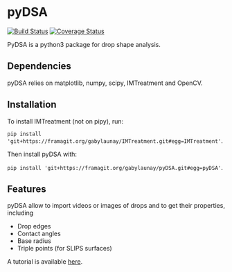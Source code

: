 # pyDSA
[![Build Status](https://travis-ci.org/gabylaunay/pyDSA.svg?branch=master)](https://travis-ci.org/gabylaunay/pyDSA)
[![Coverage Status](https://coveralls.io/repos/github/gabylaunay/pyDSA/badge.svg?branch=master)](https://coveralls.io/github/gabylaunay/pyDSA?branch=master)

PyDSA is a python3 package for drop shape analysis.

## Dependencies

pyDSA relies on matplotlib, numpy, scipy, IMTreatment and OpenCV.

## Installation

To install IMTreatment (not on pipy), run:

``pip install 'git+https://framagit.org/gabylaunay/IMTreatment.git#egg=IMTreatment'``.

Then install pyDSA with:

``pip install 'git+https://framagit.org/gabylaunay/pyDSA.git#egg=pyDSA'``.

## Features

pyDSA allow to import videos or images of drops and to get their properties, including

  - Drop edges
  - Contact angles
  - Base radius
  - Triple points (for SLIPS surfaces)

A tutorial is available [here](https://gabylaunay.github.io/Python-cookbook/).
